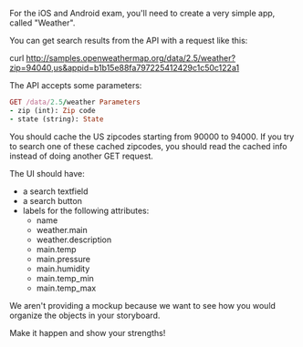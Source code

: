 
For the iOS and Android exam, you'll need to create a very simple app, called "Weather".

You can get search results from the API with a request like this:

curl http://samples.openweathermap.org/data/2.5/weather?zip=94040,us&appid=b1b15e88fa797225412429c1c50c122a1

The API accepts some parameters:

``` ruby
GET /data/2.5/weather Parameters 
- zip (int): Zip code 
- state (string): State
```

You should cache the US zipcodes starting from 90000 to 94000. If you try to search one of these cached zipcodes, you should read the cached info instead of doing another GET request.

The UI should have:
- a search textfield 
- a search button
- labels for the following attributes: 
    - name
    - weather.main 
    - weather.description
    - main.temp
    - main.pressure
    - main.humidity
    - main.temp_min
    - main.temp_max

We aren't providing a mockup because we want to see how you would organize the objects in your storyboard.

Make it happen and show your strengths!
